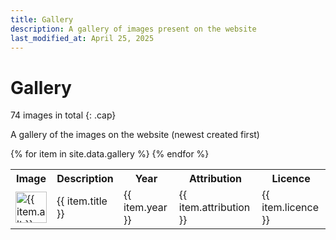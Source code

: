 ```yaml
---
title: Gallery
description: A gallery of images present on the website
last_modified_at: April 25, 2025
---
```


# Gallery
74 images in total
{: .cap}

A gallery of the images on the website (newest created first)

<div class="table" markdown=0>
    <table class="full borders smallest">
        <tr>
            <th>Image</th>
            <th>Description</th>
            <th>Year</th>
            <th>Attribution</th>
            <th>Licence</th>
        </tr>
        {% for item in site.data.gallery %}
        <tr>
            <td><a href="{{ item.full }}" target="_blank" aria-label="Click to view full image"><img src="{{ item.thumb }}" width="50" alt="{{ item.alt }}" title="Click to view full image"></a></td>
            <td>{{ item.title }}</td>
            <td>{{ item.year }}</td>
            <td>{{ item.attribution }}</td>
            <td>{{ item.licence }}</td>
        </tr>
        {% endfor %}
    </table>
</div>